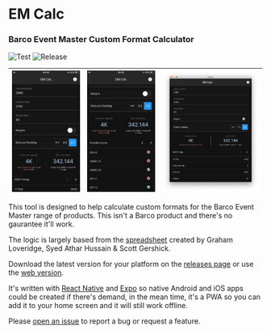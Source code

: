 # EM Calc
### Barco Event Master Custom Format Calculator

![Test](https://github.com/garethnunns/EMCalc/workflows/Test/badge.svg) ![Release](https://github.com/garethnunns/EMCalc/workflows/Release/badge.svg) 

![iPhone Screenshot](README/iPhone-1.png) | ![iPhone Screenshot](README/iPhone-3.png) | ![Mac Screenshot](README/Mac-1.png)
:---:|:---:|:---:

This tool is designed to help calculate custom formats for the Barco 
Event Master range of products. This isn't a Barco product and 
there's no gaurantee it'll work.

The logic is largely based from the
[spreadsheet](https://www.facebook.com/groups/Barcofolsom/permalink/2524750314238262/)
created by Graham Loveridge, Syed Athar Hussain & Scott Gershick.

Download the latest version for your platform on the 
[releases page](https://github.com/garethnunns/EMCalc/releases)
or use the [web version](https://e2.garethnunns.com).

It's written with [React Native](https://github.com/facebook/react-native) and 
[Expo](https://expo.io/) so native Android and iOS apps could be created if
there's demand, in the mean time, it's a PWA so you can add it to your home
screen and it will still work offline.

Please [open an issue](https://github.com/garethnunns/EMCalc/issues/new)
to report a bug or request a feature.